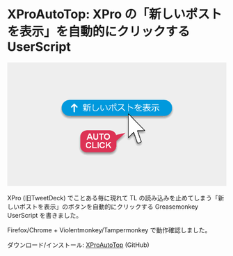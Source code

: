 # XProAutoTop: XPro の「新しいポストを表示」を自動的にクリックする UserScript

![](./cover.png)

XPro (旧TweetDeck) でことある毎に現れて TL の読み込みを止めてしまう「新しいポストを表示」のボタンを自動的にクリックする Greasemonkey UserScript を書きました。

Firefox/Chrome + Violentmonkey/Tampermonkey で動作確認しました。

ダウンロード/インストール: [XProAutoTop](https://github.com/shapoco/xpro-auto-top) (GitHub)
